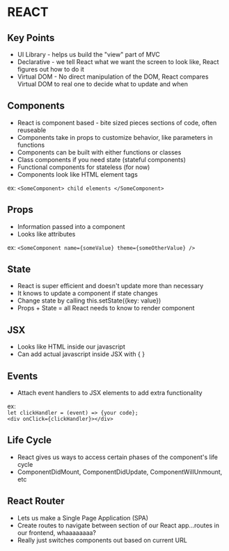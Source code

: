 # REACT

## Key Points
* UI Library - helps us build the "view" part of MVC
* Declarative - we tell React what we want the screen to look like, React figures out how to do it
* Virtual DOM - No direct manipulation of the DOM, React compares Virtual DOM to real one to decide what to update and when

## Components
* React is component based - bite sized pieces sections of code, often reuseable
* Components take in props to customize behavior, like parameters in functions
* Components can be built with either functions or classes
* Class components if you need state (stateful components)
* Functional components for stateless (for now)
* Components look like HTML element tags

ex: `<SomeComponent> child elements </SomeComponent>`

## Props
* Information passed into a component
* Looks like attributes

ex: `<SomeComponent name={someValue} theme={someOtherValue} />`

## State
* React is super efficient and doesn't update more than necessary
* It knows to update a component if state changes
* Change state by calling this.setState({key: value})
* Props + State = all React needs to know to render component

## JSX
* Looks like HTML inside our javascript
* Can add actual javascript inside JSX with { }

## Events
* Attach event handlers to JSX elements to add extra functionality

ex: 
<br>
`let clickHandler = (event) => {your code};`
<br>
`<div onClick={clickHandler}></div>`

## Life Cycle
* React gives us ways to access certain phases of the component's life cycle
* ComponentDidMount, ComponentDidUpdate, ComponentWillUnmount, etc

## React Router
* Lets us make a Single Page Application (SPA)
* Create routes to navigate between section of our React app...routes in our frontend, whaaaaaaaa?
* Really just switches components out based on current URL

